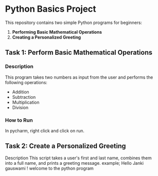 # Python Basics Project

This repository contains two simple Python programs for beginners:

1. **Performing Basic Mathematical Operations**
2. **Creating a Personalized Greeting**

## Task 1: Perform Basic Mathematical Operations

### Description
This program takes two numbers as input from the user and performs the following operations:

- Addition
- Subtraction
- Multiplication
- Division

### How to Run
In pycharm, right click and click on run.

## Task 2: Create a Personalized Greeting
Description
This script takes a user's first and last name, combines them into a full name, and prints a greeting message.
example;
Hello Janki gauswami ! welcome to the python program
